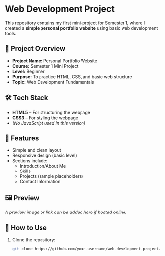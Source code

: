 # Web Development Project
This repository contains my first mini-project for Semester 1, where I created a **simple personal portfolio website** using basic web development tools.
## 📌 Project Overview

- **Project Name:** Personal Portfolio Website  
- **Course:** Semester 1 Mini Project  
- **Level:** Beginner  
- **Purpose:** To practice HTML, CSS, and basic web structure  
- **Topic:** Web Development Fundamentals

## 🛠️ Tech Stack

- **HTML5** – For structuring the webpage  
- **CSS3** – For styling the webpage  
- *(No JavaScript used in this version)*

## 🎯 Features

- Simple and clean layout  
- Responsive design (basic level)  
- Sections include:
  - Introduction/About Me  
  - Skills  
  - Projects (sample placeholders)  
  - Contact Information

## 🖼️ Preview

*A preview image or link can be added here if hosted online.*

## 🚀 How to Use

1. Clone the repository:
   ```bash
   git clone https://github.com/your-username/web-development-project.git

   
